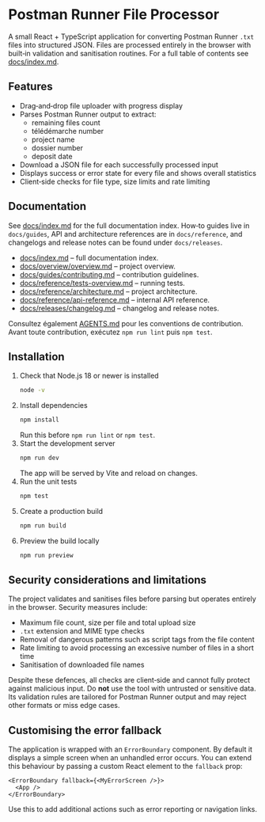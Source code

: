 # Postman Runner File Processor

A small React + TypeScript application for converting Postman Runner `.txt` files into structured JSON. Files are processed entirely in the browser with built‑in validation and sanitisation routines. For a full table of contents see [docs/index.md](docs/index.md).

## Features

- Drag‑and‑drop file uploader with progress display
- Parses Postman Runner output to extract:
  - remaining files count
  - télédémarche number
  - project name
  - dossier number
  - deposit date
- Download a JSON file for each successfully processed input
- Displays success or error state for every file and shows overall statistics
- Client‑side checks for file type, size limits and rate limiting

## Documentation

See [docs/index.md](docs/index.md) for the full documentation index. How‑to guides live in `docs/guides`, API and architecture references are in `docs/reference`, and changelogs and release notes can be found under `docs/releases`.

- [docs/index.md](docs/index.md) – full documentation index.
- [docs/overview/overview.md](docs/overview/overview.md) – project overview.
- [docs/guides/contributing.md](docs/guides/contributing.md) – contribution guidelines.
- [docs/reference/tests-overview.md](docs/reference/tests-overview.md) – running tests.
- [docs/reference/architecture.md](docs/reference/architecture.md) – project architecture.
- [docs/reference/api-reference.md](docs/reference/api-reference.md) – internal API reference.
- [docs/releases/changelog.md](docs/releases/changelog.md) – changelog and release notes.

Consultez également [AGENTS.md](AGENTS.md) pour les conventions de contribution.
Avant toute contribution, exécutez `npm run lint` puis `npm test`.

## Installation

1. Check that Node.js 18 or newer is installed
   ```bash
   node -v
   ```
2. Install dependencies
   ```bash
   npm install
   ```
   Run this before `npm run lint` or `npm test`.
3. Start the development server
   ```bash
   npm run dev
   ```
   The app will be served by Vite and reload on changes.
4. Run the unit tests
   ```bash
   npm test
   ```
5. Create a production build
   ```bash
   npm run build
   ```
6. Preview the build locally
   ```bash
   npm run preview
   ```

## Security considerations and limitations

The project validates and sanitises files before parsing but operates entirely in the browser. Security measures include:

- Maximum file count, size per file and total upload size
- `.txt` extension and MIME type checks
- Removal of dangerous patterns such as script tags from the file content
- Rate limiting to avoid processing an excessive number of files in a short time
- Sanitisation of downloaded file names

Despite these defences, all checks are client‑side and cannot fully protect against malicious input. Do **not** use the tool with untrusted or sensitive data. Its validation rules are tailored for Postman Runner output and may reject other formats or miss edge cases.

## Customising the error fallback

The application is wrapped with an `ErrorBoundary` component. By default it displays a simple screen when an unhandled error occurs. You can extend this behaviour by passing a custom React element to the `fallback` prop:

```tsx
<ErrorBoundary fallback={<MyErrorScreen />}>
  <App />
</ErrorBoundary>
```

Use this to add additional actions such as error reporting or navigation links.
